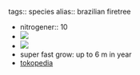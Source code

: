 tags:: species
alias:: brazilian firetree

- nitrogener:: 10
- ![](https://peach-geographical-bat-397.mypinata.cloud/ipfs/QmQW943DxtuqbXwgo7Dtrsd7wCvPGR32wxnW5bFMm97tJs)
- ![](https://peach-geographical-bat-397.mypinata.cloud/ipfs/QmdxMDeRFiUDEEYTrW5PY9AngFppmH1nEvaP9e98VPX1yW)
- super fast grow: up to 6 m in year
- [tokopedia](https://www.tokopedia.com/dastintamanhias/tanaman-solobium-pakis-berazil-tinggi-1-meter-50-cm?extParam=src%3Dshop%26whid%3D3131942)